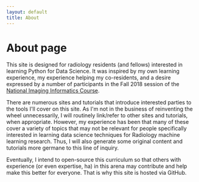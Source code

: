```yaml
---
layout: default
title: About
---
```

# About page

This site is designed for radiology residents (and fellows) interested in
learning Python for Data Science. It was inspired by my own learning experience,
my experience helping my co-residents, and a desire expressed by a number of
participants in the Fall 2018 session of the [National Imaging Informatics Course](https://sites.google.com/view/imaging-informatics-course/home).

There are numerous sites and tutorials that introduce interested parties to the
tools I'll cover on this site. As I'm not in the business of reinventing the
wheel unnecessarily, I will routinely link/refer to other sites and tutorials,
when appropriate. However, my experience has been that many of these cover a
variety of topics that may not be relevant for people specifically interested in
learning data science techniques for Radiology machine learning research. Thus,
I will also generate some original content and tutorials more germane to this
line of inquiry.

Eventually, I intend to open-source this curriculum so that others with
experience (or even expertise, ha) in this arena may contribute and help make
this better for everyone. That is why this site is hosted via GitHub.
